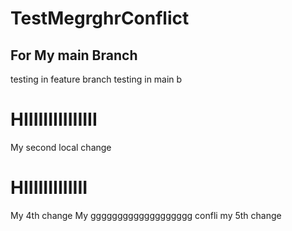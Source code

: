 # TestMegrghrConflict
## For My main Branch
testing in feature branch
testing in main b
# HIIIIIIIIIIIIIII

My second local change
# HIIIIIIIIIIIII

My 4th change
My ggggggggggggggggggg confli
my 5th change
